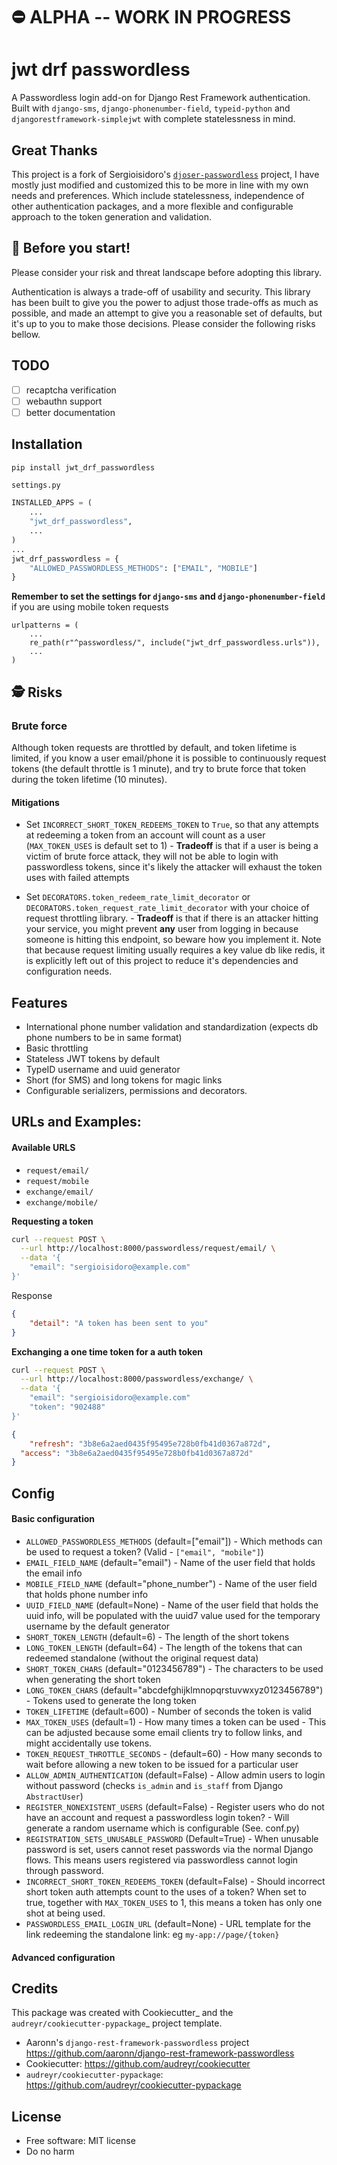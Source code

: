 # **⛔️ ALPHA -- WORK IN PROGRESS**

# jwt drf passwordless
A Passwordless login add-on for Django Rest Framework authentication. Built with `django-sms`, `django-phonenumber-field`, `typeid-python` and `djangorestframework-simplejwt` with complete statelessness in mind.

## Great Thanks
This project is a fork of Sergioisidoro's [`djoser-passwordless`](https://github.com/sergioisidoro/djoser-passwordless) project, I have mostly just modified and customized this to be more in line with my own needs and preferences. Which include statelessness, independence of other authentication packages, and a more flexible and configurable approach to the token generation and validation.

## 🔑 Before you start!
Please consider your risk and threat landscape before adopting this library.

Authentication is always a trade-off of usability and security. This library has been built to give you the power to adjust those trade-offs as much as possible, and made an attempt to give you a reasonable set of defaults, but it's up to you to make those decisions. Please consider the following risks bellow.

## TODO
* [ ] recaptcha verification
* [ ] webauthn support
* [ ] better documentation

## Installation 
```.sh
pip install jwt_drf_passwordless
```

`settings.py`
```.py
INSTALLED_APPS = (
    ...
    "jwt_drf_passwordless",
    ...
)
...
jwt_drf_passwordless = {
    "ALLOWED_PASSWORDLESS_METHODS": ["EMAIL", "MOBILE"]
}
```
**Remember to set the settings for `django-sms` and `django-phonenumber-field`** if you are using mobile token requests

```
urlpatterns = (
    ...
    re_path(r"^passwordless/", include("jwt_drf_passwordless.urls")),
    ...
)
```

## 🕵️ Risks 
### Brute force
Although token requests are throttled by default, and token lifetime is limited, if you know a user email/phone it is possible to continuously request tokens (the default throttle is 1 minute), and try to brute force that token during the token lifetime (10 minutes).

#### Mitigations
* Set `INCORRECT_SHORT_TOKEN_REDEEMS_TOKEN` to `True`, so that any attempts at redeeming a token from an account will count as a user (`MAX_TOKEN_USES` is default set to 1) - **Tradeoff** is that if a user is being a victim of brute force attack, they will not be able to login with passwordless tokens, since it's likely the attacker will exhaust the token uses with failed attempts 

* Set `DECORATORS.token_redeem_rate_limit_decorator` or `DECORATORS.token_request_rate_limit_decorator` with your choice of request throttling library. - **Tradeoff** is that if there is an attacker hitting your service, you might prevent **any** user from logging in because someone is hitting this endpoint, so beware how you implement it. Note that because request limiting usually requires a key value db like redis, it is explicitly left out of this project to reduce it's dependencies and configuration needs.

## Features
* International phone number validation and standardization (expects db phone numbers to be in same format)
* Basic throttling
* Stateless JWT tokens by default
* TypeID username and uuid generator
* Short (for SMS) and long tokens for magic links
* Configurable serializers, permissions and decorators.

## URLs and Examples:

#### Available URLS
* `request/email/`
* `request/mobile`
* `exchange/email/`
* `exchange/mobile/`

**Requesting a token**
```.sh
curl --request POST \
  --url http://localhost:8000/passwordless/request/email/ \
  --data '{
	"email": "sergioisidoro@example.com"
}'
```
Response
```.json
{
	"detail": "A token has been sent to you"
}
```

**Exchanging a one time token for a auth token**
```.sh
curl --request POST \
  --url http://localhost:8000/passwordless/exchange/ \
  --data '{
	"email": "sergioisidoro@example.com"
	"token": "902488"
}'
```
```.json
{
	"refresh": "3b8e6a2aed0435f95495e728b0fb41d0367a872d",
  "access": "3b8e6a2aed0435f95495e728b0fb41d0367a872d"
}
```

## Config

#### Basic configuration

* `ALLOWED_PASSWORDLESS_METHODS` (default=["email"]) - Which methods can be used to request a token? (Valid - `["email", "mobile"]`)
* `EMAIL_FIELD_NAME` (default="email") - Name of the user field that holds the email info
* `MOBILE_FIELD_NAME` (default="phone_number") - Name of the user field that holds phone number info
* `UUID_FIELD_NAME` (default=None) - Name of the user field that holds the uuid info, will be populated with the uuid7 value used for the temporary username by the default generator
* `SHORT_TOKEN_LENGTH` (default=6) - The length of the short tokens
* `LONG_TOKEN_LENGTH` (default=64) - The length of the tokens that can redeemed standalone (without the original request data)
* `SHORT_TOKEN_CHARS` (default="0123456789") - The characters to be used when generating the short token
* `LONG_TOKEN_CHARS` (default="abcdefghijklmnopqrstuvwxyz0123456789") - Tokens used to generate the long token
* `TOKEN_LIFETIME` (default=600) - Number of seconds the token is valid
* `MAX_TOKEN_USES` (default=1) - How many times a token can be used - This can be adjusted because some email clients try to follow links, and might accidentally use tokens.
* `TOKEN_REQUEST_THROTTLE_SECONDS` - (default=60) - How many seconds to wait before allowing a new token to be issued for a particular user
* `ALLOW_ADMIN_AUTHENTICATION` (default=False) - Allow admin users to login without password (checks `is_admin` and `is_staff` from Django `AbstractUser`)
* `REGISTER_NONEXISTENT_USERS` (default=False) - Register users who do not have an account and request a passwordless login token? - Will generate a random username which is configurable (See. conf.py)
* `REGISTRATION_SETS_UNUSABLE_PASSWORD` (Default=True) - When unusable password is set, users cannot reset passwords via the normal Django flows. This means users registered via passwordless cannot login through password.
* `INCORRECT_SHORT_TOKEN_REDEEMS_TOKEN` (default=False) - Should incorrect short token auth attempts count to the uses of a token? When set to true, together with `MAX_TOKEN_USES` to 1, this means a token has only one shot at being used.
* `PASSWORDLESS_EMAIL_LOGIN_URL` (default=None) - URL template for the link redeeming the standalone link: eg `my-app://page/{token}`
  
#### Advanced configuration



## Credits
This package was created with Cookiecutter_ and the `audreyr/cookiecutter-pypackage`_ project template.

* Aaronn's `django-rest-framework-passwordless` project https://github.com/aaronn/django-rest-framework-passwordless
* Cookiecutter: https://github.com/audreyr/cookiecutter
* `audreyr/cookiecutter-pypackage`: https://github.com/audreyr/cookiecutter-pypackage

## License
* Free software: MIT license
* Do no harm
